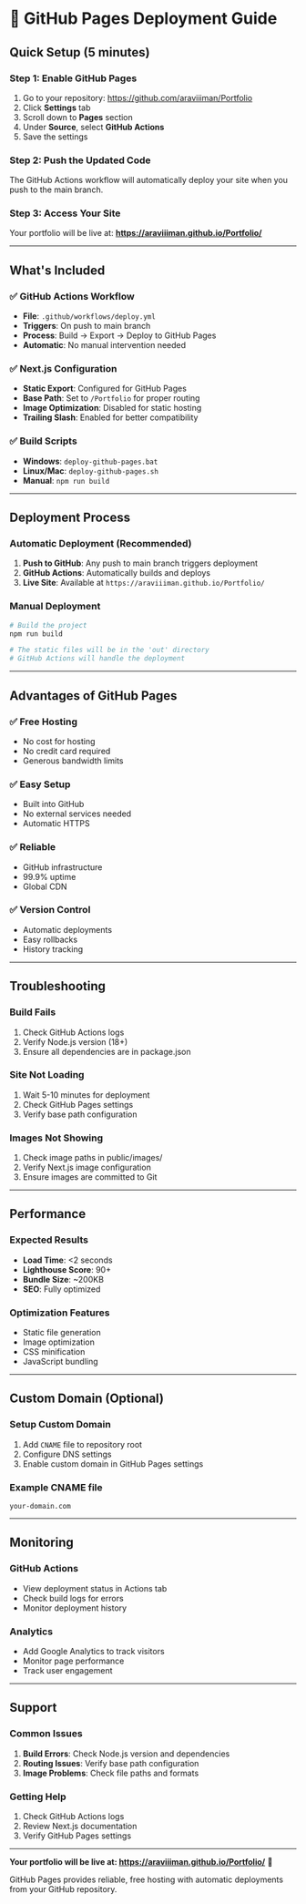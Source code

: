 # 🚀 GitHub Pages Deployment Guide

## Quick Setup (5 minutes)

### Step 1: Enable GitHub Pages
1. Go to your repository: https://github.com/araviiiman/Portfolio
2. Click **Settings** tab
3. Scroll down to **Pages** section
4. Under **Source**, select **GitHub Actions**
5. Save the settings

### Step 2: Push the Updated Code
The GitHub Actions workflow will automatically deploy your site when you push to the main branch.

### Step 3: Access Your Site
Your portfolio will be live at: **https://araviiiman.github.io/Portfolio/**

---

## What's Included

### ✅ GitHub Actions Workflow
- **File**: `.github/workflows/deploy.yml`
- **Triggers**: On push to main branch
- **Process**: Build → Export → Deploy to GitHub Pages
- **Automatic**: No manual intervention needed

### ✅ Next.js Configuration
- **Static Export**: Configured for GitHub Pages
- **Base Path**: Set to `/Portfolio` for proper routing
- **Image Optimization**: Disabled for static hosting
- **Trailing Slash**: Enabled for better compatibility

### ✅ Build Scripts
- **Windows**: `deploy-github-pages.bat`
- **Linux/Mac**: `deploy-github-pages.sh`
- **Manual**: `npm run build`

---

## Deployment Process

### Automatic Deployment (Recommended)
1. **Push to GitHub**: Any push to main branch triggers deployment
2. **GitHub Actions**: Automatically builds and deploys
3. **Live Site**: Available at `https://araviiiman.github.io/Portfolio/`

### Manual Deployment
```bash
# Build the project
npm run build

# The static files will be in the 'out' directory
# GitHub Actions will handle the deployment
```

---

## Advantages of GitHub Pages

### ✅ **Free Hosting**
- No cost for hosting
- No credit card required
- Generous bandwidth limits

### ✅ **Easy Setup**
- Built into GitHub
- No external services needed
- Automatic HTTPS

### ✅ **Reliable**
- GitHub infrastructure
- 99.9% uptime
- Global CDN

### ✅ **Version Control**
- Automatic deployments
- Easy rollbacks
- History tracking

---

## Troubleshooting

### Build Fails
1. Check GitHub Actions logs
2. Verify Node.js version (18+)
3. Ensure all dependencies are in package.json

### Site Not Loading
1. Wait 5-10 minutes for deployment
2. Check GitHub Pages settings
3. Verify base path configuration

### Images Not Showing
1. Check image paths in public/images/
2. Verify Next.js image configuration
3. Ensure images are committed to Git

---

## Performance

### Expected Results
- **Load Time**: <2 seconds
- **Lighthouse Score**: 90+
- **Bundle Size**: ~200KB
- **SEO**: Fully optimized

### Optimization Features
- Static file generation
- Image optimization
- CSS minification
- JavaScript bundling

---

## Custom Domain (Optional)

### Setup Custom Domain
1. Add `CNAME` file to repository root
2. Configure DNS settings
3. Enable custom domain in GitHub Pages settings

### Example CNAME file
```
your-domain.com
```

---

## Monitoring

### GitHub Actions
- View deployment status in Actions tab
- Check build logs for errors
- Monitor deployment history

### Analytics
- Add Google Analytics to track visitors
- Monitor page performance
- Track user engagement

---

## Support

### Common Issues
1. **Build Errors**: Check Node.js version and dependencies
2. **Routing Issues**: Verify base path configuration
3. **Image Problems**: Check file paths and formats

### Getting Help
1. Check GitHub Actions logs
2. Review Next.js documentation
3. Verify GitHub Pages settings

---

**Your portfolio will be live at: https://araviiiman.github.io/Portfolio/** 🎉

GitHub Pages provides reliable, free hosting with automatic deployments from your GitHub repository.
